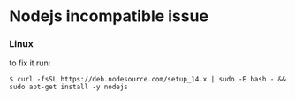# Nodejs incompatible issue

### Linux

to fix it run:

```
$ curl -fsSL https://deb.nodesource.com/setup_14.x | sudo -E bash - && sudo apt-get install -y nodejs
```
